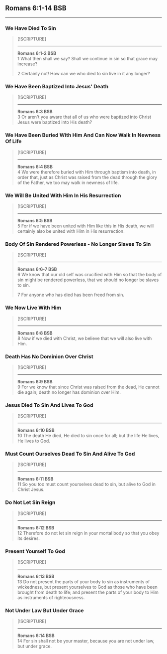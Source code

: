 ## Romans 6:1-14 BSB
---

### We Have Died To Sin

> [!SCRIPTURE]  
>  
> --- 
> **Romans 6:1-2 BSB**  
> 1 What then shall we say? Shall we continue in sin so that grace may increase?
>
> 2 Certainly not! How can we who died to sin live in it any longer?

### We Have Been Baptized Into Jesus' Death

> [!SCRIPTURE]  
>  
> --- 
> **Romans 6:3 BSB**  
> 3 Or aren't you aware that all of us who were baptized into Christ Jesus were baptized into His death?

### We Have Been Buried With Him And Can Now Walk In Newness Of Life

> [!SCRIPTURE]  
>  
> --- 
> **Romans 6:4 BSB**  
> 4 We were therefore buried with Him through baptism into death, in order that, just as Christ was raised from the dead through the glory of the Father, we too may walk in newness of life.

### We Will Be United With Him In His Resurrection

> [!SCRIPTURE]  
>  
> --- 
> **Romans 6:5 BSB**  
> 5 For if we have been united with Him like this in His death, we will certainly also be united with Him in His resurrection.

### Body Of Sin Rendered Powerless - No Longer Slaves To Sin

> [!SCRIPTURE]  
>  
> --- 
> **Romans 6:6-7 BSB**  
> 6 We know that our old self was crucified with Him so that the body of sin might be rendered powerless, that we should no longer be slaves to sin.  
> 
> 7 For anyone who has died has been freed from sin.


### We Now Live With Him

> [!SCRIPTURE]  
>  
> --- 
> **Romans 6:8 BSB**  
> 8 Now if we died with Christ, we believe that we will also live with Him.

### Death Has No Dominion Over Christ

> [!SCRIPTURE]  
>  
> --- 
> **Romans 6:9 BSB**  
> 9 For we know that since Christ was raised from the dead, He cannot die again; death no longer has dominion over Him.  

### Jesus Died To Sin And Lives To God

> [!SCRIPTURE]  
>  
> --- 
> **Romans 6:10 BSB**  
> 10 The death He died, He died to sin once for all; but the life He lives, He lives to God.

### Must Count Ourselves Dead To Sin And Alive To God

> [!SCRIPTURE]  
>  
> --- 
> **Romans 6:11 BSB**  
> 11 So you too must count yourselves dead to sin, but alive to God in Christ Jesus.

### Do Not Let Sin Reign

> [!SCRIPTURE]  
>  
> --- 
> **Romans 6:12 BSB**  
> 12 Therefore do not let sin reign in your mortal body so that you obey its desires.

### Present Yourself To God

> [!SCRIPTURE]  
>  
> --- 
> **Romans 6:13 BSB**  
> 13 Do not present the parts of your body to sin as instruments of wickedness, but present yourselves to God as those who have been brought from death to life; and present the parts of your body to Him as instruments of righteousness.

### Not Under Law But Under Grace

> [!SCRIPTURE]  
>  
> --- 
> **Romans 6:14 BSB**  
> 14 For sin shall not be your master, because you are not under law, but under grace.

